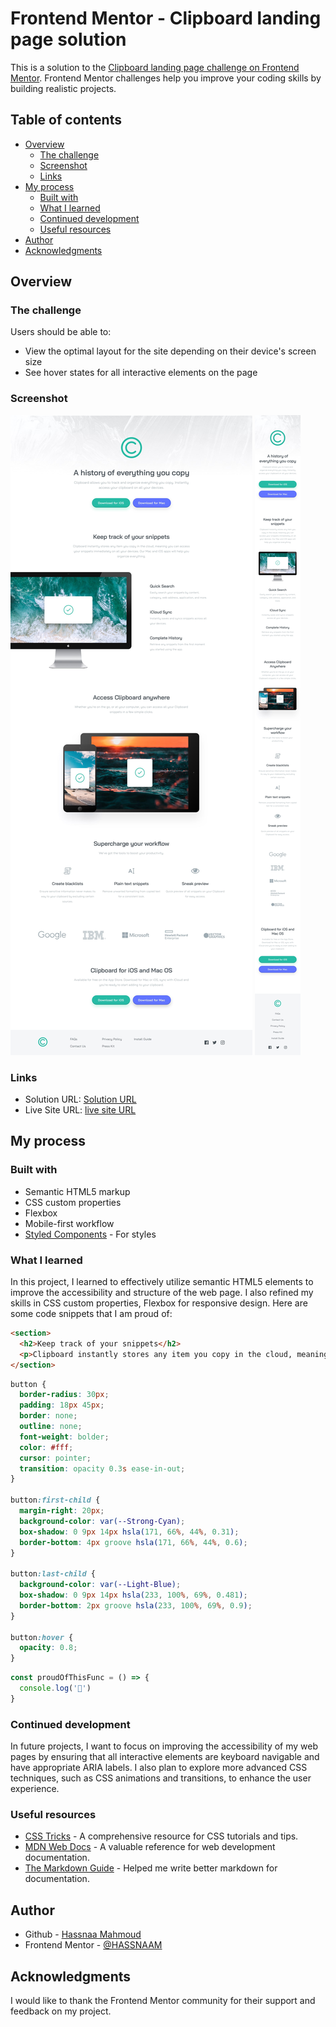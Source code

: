 # Frontend Mentor - Clipboard landing page solution

This is a solution to the [Clipboard landing page challenge on Frontend Mentor](https://www.frontendmentor.io/challenges/clipboard-landing-page-5cc9bccd6c4c91111378ecb9). Frontend Mentor challenges help you improve your coding skills by building realistic projects. 

## Table of contents

- [Overview](#overview)
  - [The challenge](#the-challenge)
  - [Screenshot](#screenshot)
  - [Links](#links)
- [My process](#my-process)
  - [Built with](#built-with)
  - [What I learned](#what-i-learned)
  - [Continued development](#continued-development)
  - [Useful resources](#useful-resources)
- [Author](#author)
- [Acknowledgments](#acknowledgments)

## Overview

### The challenge

Users should be able to:

- View the optimal layout for the site depending on their device's screen size
- See hover states for all interactive elements on the page

### Screenshot

![Desktop Design](./design/desktop-design.jpg)
![Mobile Design](./design/mobile-design.jpg)

### Links

- Solution URL: [Solution URL](https://github.com/HASSNAAM/Clipboard-landing-page.git)
- Live Site URL: [live site URL](https://hassnaam.github.io/Clipboard-landing-page/)

## My process

### Built with

- Semantic HTML5 markup
- CSS custom properties
- Flexbox
- Mobile-first workflow
- [Styled Components](https://styled-components.com/) - For styles

### What I learned

In this project, I learned to effectively utilize semantic HTML5 elements to improve the accessibility and structure of the web page. I also refined my skills in CSS custom properties, Flexbox for responsive design. Here are some code snippets that I am proud of:

```html
<section>
  <h2>Keep track of your snippets</h2>
  <p>Clipboard instantly stores any item you copy in the cloud, meaning you can access your snippets immediately on all your devices. Our Mac and iOS apps will help you organize everything.</p>
</section>
```
```css
button {
  border-radius: 30px;
  padding: 18px 45px;
  border: none;
  outline: none;
  font-weight: bolder;
  color: #fff;
  cursor: pointer;
  transition: opacity 0.3s ease-in-out;
}

button:first-child {
  margin-right: 20px;
  background-color: var(--Strong-Cyan);
  box-shadow: 0 9px 14px hsla(171, 66%, 44%, 0.31);
  border-bottom: 4px groove hsla(171, 66%, 44%, 0.6);
}

button:last-child {
  background-color: var(--Light-Blue);
  box-shadow: 0 9px 14px hsla(233, 100%, 69%, 0.481);
  border-bottom: 2px groove hsla(233, 100%, 69%, 0.9);
}

button:hover {
  opacity: 0.8;
}
```
```js
const proudOfThisFunc = () => {
  console.log('🎉')
}
```
### Continued development

In future projects, I want to focus on improving the accessibility of my web pages by ensuring that all interactive elements are keyboard navigable and have appropriate ARIA labels. I also plan to explore more advanced CSS techniques, such as CSS animations and transitions, to enhance the user experience.
### Useful resources

- [CSS Tricks](https://css-tricks.com) - A comprehensive resource for CSS tutorials and tips.
- [MDN Web Docs](https://developer.mozilla.org) - A valuable reference for web development documentation.
- [The Markdown Guide](https://www.markdownguide.org/) - Helped me write better markdown for documentation.

## Author

- Github - [Hassnaa Mahmoud](https://github.com/HASSNAAM)
- Frontend Mentor - [@HASSNAAM](https://www.frontendmentor.io/profile/HASSNAAM)

## Acknowledgments

I would like to thank the Frontend Mentor community for their support and feedback on my project.